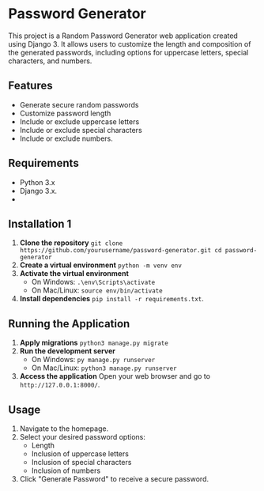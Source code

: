 # Password Generator 
This project is a Random Password Generator web application created using Django 3. 
It allows users to customize the length and composition of the generated passwords, including options for uppercase letters, special characters, and numbers. 

## Features 
- Generate secure random passwords
- Customize password length
- Include or exclude uppercase letters
- Include or exclude special characters
- Include or exclude numbers.

## Requirements 
- Python 3.x
- Django 3.x.
- 
## Installation 1
1. **Clone the repository**
   ``` git clone https://github.com/yourusername/password-generator.git cd password-generator ```
2. **Create a virtual environment**
   ``` python -m venv env ```
3. **Activate the virtual environment**
   - On Windows:
     ``` .\env\Scripts\activate ```
    - On Mac/Linux:
      ```source env/bin/activate ```
4. **Install dependencies**
   ``` pip install -r requirements.txt ```.

## Running the Application
 1. **Apply migrations**
    ``` python3 manage.py migrate ```
 2. **Run the development server**
    - On Windows: ``` py manage.py runserver ```
    - On Mac/Linux: ``` python3 manage.py runserver ```
 3. **Access the application**
    Open your web browser and go to `http://127.0.0.1:8000/`.
    
## Usage 
 1. Navigate to the homepage. 
 2. Select your desired password options:
    - Length
    - Inclusion of uppercase letters 
    - Inclusion of special characters
    - Inclusion of numbers
  3. Click "Generate Password" to receive a secure password.